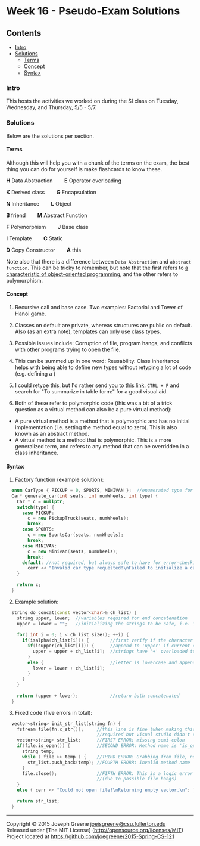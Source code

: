 # Week 16 - Pseudo-Exam Solutions

## Contents
- [Intro](#intro)
- [Solutions](#solutions)
  - [Terms](#terms)
  - [Concept](#concept)
  - [Syntax](#syntax)
  
### Intro

This hosts the activities we worked on during the SI class on Tuesday, Wednesday, and Thursday, 5/5 - 5/7.

### Solutions
Below are the solutions per section.

#### Terms
Although this will help you with a chunk of the terms on the exam, the best thing you can do for yourself is 
make flashcards to know these.

__H__ Data Abstraction &nbsp;&nbsp;&nbsp;&nbsp;&nbsp;&nbsp; __E__ Operator overloading

__K__ Derived class &nbsp;&nbsp;&nbsp;&nbsp;&nbsp;&nbsp; __G__ Encapsulation

__N__ Inheritance &nbsp;&nbsp;&nbsp;&nbsp;&nbsp;&nbsp; __L__ Object

__B__ friend &nbsp;&nbsp;&nbsp;&nbsp;&nbsp;&nbsp; __M__ Abstract Function

__F__ Polymorphism &nbsp;&nbsp;&nbsp;&nbsp;&nbsp;&nbsp; __J__ Base class

__I__ Template &nbsp;&nbsp;&nbsp;&nbsp;&nbsp;&nbsp; __C__ Static

__D__ Copy Constructor &nbsp;&nbsp;&nbsp;&nbsp;&nbsp;&nbsp; __A__ this

Note also that there is a difference between `Data Abstraction` and `abstract function`. This can be tricky to remember, but note that 
the first refers to [a characteristic of object-oriented programming](http://www.tutorialspoint.com/cplusplus/cpp_data_abstraction.htm), and the other refers to polymorphism.

#### Concept
1) Recursive call and base case. Two examples: Factorial and Tower of Hanoi game.

2) Classes on default are private, whereas structures are public on default. Also (as an extra note), templates can only use class types.

3) Possible issues include: Corruption of file, program hangs, and conflicts with other programs trying to open the file.

4) This can be summed up in one word: Reusability. Class inheritance helps with being able to define new types without retyping a lot of code 
(e.g. defining a )

5) I could retype this, but I'd rather send you to [this link](http://www.learncpp.com/cpp-tutorial/115-inheritance-and-access-specifiers/). 
`CTRL + F` and search for "To summarize in table form:" for a good visual aid.

6) Both of these refer to polymorphic code (this was a bit of a trick question as a virtual method can also be a pure virtual method):
- A pure virtual method is a method that is polymorphic and has no initial implementation (i.e. setting the method equal to zero). This is also known as an abstract method.
- A virtual method is a method that is polymorphic. This is a more generalized term, and refers to any method that can be overridden in a class inheritance.

#### Syntax
1) Factory function (example solution):

```C++
  enum CarType { PICKUP = 0, SPORTS, MINIVAN };  //enumerated type for convenience
  Car* generate_car(int seats, int numWheels, int type) {
    Car * c = nullptr;
    switch(type) {
      case PICKUP:
        c = new PickupTruck(seats, numWheels);
        break;
      case SPORTS:
        c = new SportsCar(seats, numWheels);
        break;
      case MINIVAN:
        c = new Minivan(seats, numWheels);
        break;
      default: //not required, but always safe to have for error-checking
        cerr << "Invalid car type requested!\nFailed to initialize a car from user specs.\n";
    }
    
    return c;
  }
```

2) Example solution:

```C++
  string do_concat(const vector<char>& ch_list) {
    string upper, lower;  //variables required for end concatenation
    upper = lower = "";   //initializing the strings to be safe, i.e. if no default initialization is made
    
    for( int i = 0; i < ch_list.size(); ++i) {
      if(isalpha(ch_list[i])) {        //first verify if the character is a letter
        if(isupper(ch_list[i])) {      //append to 'upper' if current character is uppercase letter
          upper = upper + ch_list[i];  //strings have '+' overloaded to add strings/char to a string
        }
        else {                         //letter is lowercase and append it to 'lower'
          lower = lower + ch_list[i];
        }
      }
    }
    
    return (upper + lower);            //return both concatenated
  }
```

3) Fixed code (five errors in total):

```C++
  vector<string> init_str_list(string fn) {
    fstream file(fn.c_str());     //this line is fine (when making this I figured 'ios::in' was 
                                  //required but visual studio didn't care)
    vector<string> str_list;      //FIRST ERROR: missing semi-colon
    if(file.is_open()) {          //SECOND ERROR: Method name is 'is_open', not 'open'
      string temp;
      while ( file >> temp ) {    //THIRD ERROR: Grabbing from file, not console input
        str_list.push_back(temp); //FOURTH ERORR: Invalid method name 'add'; should be 'push_back'
      }
      file.close();               //FIFTH ERROR: This is a logic error and should not be forgotten 
                                  //(due to possible file hangs)
    }
    else { cerr << "Could not open file!\nReturning empty vector.\n"; }
    
    return str_list;
  }
```

-------------------------------------------------------------------------------

Copyright &copy; 2015 Joseph Greene <joeisgreene@csu.fullerton.edu>  
Released under [The MIT License] (http://opensource.org/licenses/MIT)  
Project located at <https://github.com/joegreene/2015-Spring-CS-121>
